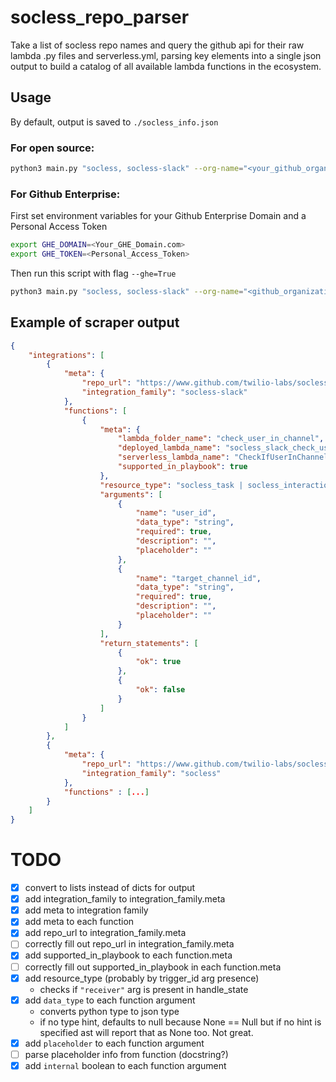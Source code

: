 # socless_repo_parser
Take a list of socless repo names and query the github api for their raw lambda .py files and serverless.yml, parsing key elements into a single json output to build a catalog of all available lambda functions in the ecosystem.

## Usage

By default, output is saved to `./socless_info.json`

### For open source:
```bash
python3 main.py "socless, socless-slack" --org-name="<your_github_organization_or_twilio-labs>"
```

### For Github Enterprise:
First set environment variables for your Github Enterprise Domain and a Personal Access Token
```bash
export GHE_DOMAIN=<Your_GHE_Domain.com>
export GHE_TOKEN=<Personal_Access_Token>
```
Then run this script with flag `--ghe=True`
```bash
python3 main.py "socless, socless-slack" --org-name="<github_organization>" --ghe=True
```



## Example of scraper output
```json
{
    "integrations": [
        {
            "meta": {
                "repo_url": "https://www.github.com/twilio-labs/socless-slack",
                "integration_family": "socless-slack"
            },
            "functions": [
                {
                    "meta": {
                        "lambda_folder_name": "check_user_in_channel",
                        "deployed_lambda_name": "socless_slack_check_user_in_channel",
                        "serverless_lambda_name": "CheckIfUserInChannel",
                        "supported_in_playbook": true
                    },
                    "resource_type": "socless_task | socless_interaction",
                    "arguments": [
                        {
                            "name": "user_id",
                            "data_type": "string",
                            "required": true,
                            "description": "",
                            "placeholder": ""
                        },
                        {
                            "name": "target_channel_id",
                            "data_type": "string",
                            "required": true,
                            "description": "",
                            "placeholder": ""
                        }
                    ],
                    "return_statements": [
                        {
                            "ok": true
                        },
                        {
                            "ok": false
                        }
                    ]
                }
            ]
        },
        {
            "meta": {
                "repo_url": "https://www.github.com/twilio-labs/socless",
                "integration_family": "socless"
            }, 
            "functions" : [...]
        }
    ]
}

```

# TODO
- [X] convert to lists instead of dicts for output
- [X] add integration_family to integration_family.meta
- [X] add meta to integration family
- [X] add meta to each function
- [X] add repo_url to integration_family.meta
- [ ] correctly fill out repo_url in integration_family.meta
- [X] add supported_in_playbook to each function.meta
- [ ] correctly fill out supported_in_playbook in each function.meta
- [X] add resource_type (probably by trigger_id arg presence)
  - checks if `"receiver"` arg is present in handle_state
- [X] add `data_type` to each function argument
  - converts python type to json type
  - if no type hint, defaults to null because None == Null but if no hint is specified ast will report that as None too. Not great.
- [X] add `placeholder` to each function argument
- [ ] parse placeholder info from function (docstring?)
- [X] add `internal` boolean to each function argument 
